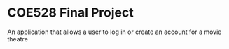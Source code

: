 <h1>COE528 Final Project</h1>

An application that allows a user to log in or create an account for a movie theatre


